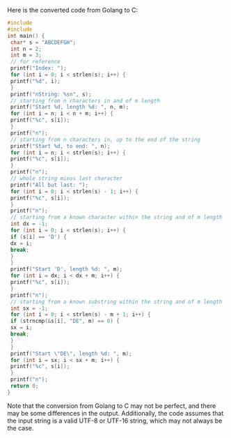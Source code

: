 Here is the converted code from Golang to C:
```c
#include 
#include 
int main() {
 char* s = "ABCDEFGH";
 int n = 2;
 int m = 3;
 // for reference
 printf("Index: ");
 for (int i = 0; i < strlen(s); i++) {
 printf("%d", i);
 }
 printf("nString: %sn", s);
 // starting from n characters in and of m length
 printf("Start %d, length %d: ", n, m);
 for (int i = n; i < n + m; i++) {
 printf("%c", s[i]);
 }
 printf("n");
 // starting from n characters in, up to the end of the string
 printf("Start %d, to end: ", n);
 for (int i = n; i < strlen(s); i++) {
 printf("%c", s[i]);
 }
 printf("n");
 // whole string minus last character
 printf("All but last: ");
 for (int i = 0; i < strlen(s) - 1; i++) {
 printf("%c", s[i]);
 }
 printf("n");
 // starting from a known character within the string and of m length
 int dx = -1;
 for (int i = 0; i < strlen(s); i++) {
 if (s[i] == 'D') {
 dx = i;
 break;
 }
 }
 printf("Start 'D', length %d: ", m);
 for (int i = dx; i < dx + m; i++) {
 printf("%c", s[i]);
 }
 printf("n");
 // starting from a known substring within the string and of m length
 int sx = -1;
 for (int i = 0; i < strlen(s) - m + 1; i++) {
 if (strncmp(&s[i], "DE", m) == 0) {
 sx = i;
 break;
 }
 }
 printf("Start \"DE\", length %d: ", m);
 for (int i = sx; i < sx + m; i++) {
 printf("%c", s[i]);
 }
 printf("n");
 return 0;
}
```
Note that the conversion from Golang to C may not be perfect, and there may be some differences in the output. Additionally, the code assumes that the input string is a valid UTF-8 or UTF-16 string, which may not always be the case.

